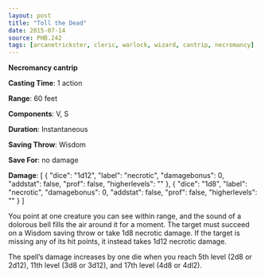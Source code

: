 ```yaml
---
layout: post
title: "Toll the Dead"
date: 2015-07-14
source: PHB.242
tags: [arcanetrickster, cleric, warlock, wizard, cantrip, necromancy]
---
```


**Necromancy cantrip**

**Casting Time**: 1 action

**Range**: 60 feet

**Components**: V, S

**Duration**: Instantaneous

**Saving Throw**: Wisdom

**Save For**: no damage

**Damage**: [ { "dice": "1d12", "label": "necrotic", "damagebonus": 0, "addstat": false, "prof": false, "higherlevels": "" }, { "dice": "1d8", "label": "necrotic", "damagebonus": 0, "addstat": false, "prof": false, "higherlevels": "" } ]

You point at one creature you can see within range, and the sound of a dolorous bell fills the air around it for a moment. The target must succeed on a Wisdom
saving throw or take 1d8 necrotic damage. If the target is missing any of its hit points, it instead takes 1d12 necrotic damage.

The spell’s damage increases by one die when you reach 5th level (2d8 or 2d12), 11th level (3d8 or 3d12), and 17th level (4d8 or 4dl2).